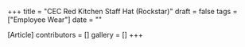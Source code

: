+++
title = "CEC Red Kitchen Staff Hat (Rockstar)"
draft = false
tags = ["Employee Wear"]
date = ""

[Article]
contributors = []
gallery = []
+++